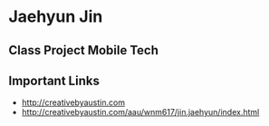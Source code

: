 # Jaehyun Jin

## Class Project Mobile Tech

## Important Links

- http://creativebyaustin.com
- http://creativebyaustin.com/aau/wnm617/jin.jaehyun/index.html